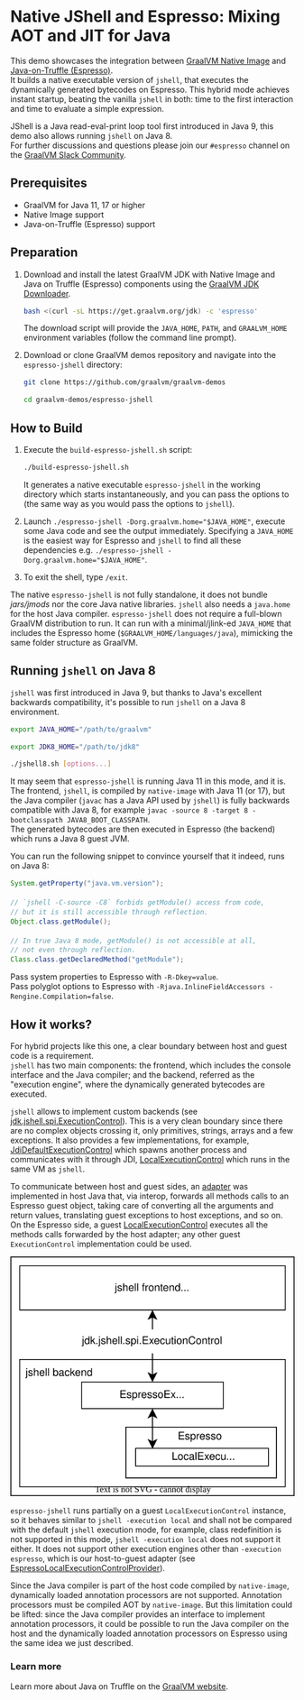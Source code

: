 # Native JShell and Espresso: Mixing AOT and JIT for Java

This demo showcases the integration between [GraalVM Native Image](https://www.graalvm.org/reference-manual/native-image/) and [Java-on-Truffle (Espresso)](https://www.graalvm.org/reference-manual/java-on-truffle/).  
It builds a native executable version of `jshell`, that executes the dynamically generated bytecodes on Espresso. This hybrid mode achieves instant startup, beating the vanilla `jshell` in both: time to the first interaction and time to evaluate a simple expression.

JShell is a Java read-eval-print loop tool first introduced in Java 9, this demo also allows running `jshell` on Java 8.  
For further discussions and questions please join our `#espresso` channel on the [GraalVM Slack Community](https://graalvm.slack.com/).

## Prerequisites

- GraalVM for Java 11, 17 or higher
- Native Image support
- Java-on-Truffle (Espresso) support

## Preparation

1. Download and install the latest GraalVM JDK with Native Image and Java on Truffle (Espresso) components using the [GraalVM JDK Downloader](https://github.com/graalvm/graalvm-jdk-downloader).
    ```bash
    bash <(curl -sL https://get.graalvm.org/jdk) -c 'espresso'
    ```
    The download script will provide the `JAVA_HOME`, `PATH`, and `GRAALVM_HOME` environment variables (follow the command line prompt).

2. Download or clone GraalVM demos repository and navigate into the `espresso-jshell` directory:
    ```bash
    git clone https://github.com/graalvm/graalvm-demos
    ```
    ```bash
    cd graalvm-demos/espresso-jshell
    ```

## How to Build

1. Execute the `build-espresso-jshell.sh` script:
    ```bash
    ./build-espresso-jshell.sh
    ```
    It generates a native executable `espresso-jshell` in the working directory which starts instantaneously, and you can pass the options to (the same way as you would pass the options to `jshell`).

2. Launch `./espresso-jshell -Dorg.graalvm.home="$JAVA_HOME"`, execute some Java code and see the output immediately.
    Specifying a `JAVA_HOME` is the easiest way for Espresso and `jshell` to find all these dependencies e.g. `./espresso-jshell -Dorg.graalvm.home="$JAVA_HOME"`.  

3. To exit the shell, type `/exit`.

The native `espresso-jshell` is not fully standalone, it does not bundle _jars/jmods_ nor the core Java native libraries. `jshell` also needs a `java.home` for the host Java compiler. `espresso-jshell` does not require a full-blown GraalVM distribution to run. It can run with a minimal/jlink-ed `JAVA_HOME` that includes the Espresso home (`$GRAALVM_HOME/languages/java`), mimicking the same folder structure as GraalVM.

## Running `jshell` on Java 8

`jshell` was first introduced in Java 9, but thanks to Java's excellent backwards compatibility, it's possible to run `jshell` on a Java 8 environment.

```bash
export JAVA_HOME="/path/to/graalvm"
```
```bash
export JDK8_HOME="/path/to/jdk8"
```
```bash
./jshell8.sh [options...]
```

It may seem that `espresso-jshell` is running Java 11 in this mode, and it is.  
The frontend, `jshell`, is compiled by `native-image` with Java 11 (or 17), but the Java compiler (`javac` has a Java API used by `jshell`) is fully backwards compatible with Java 8, for example `javac -source 8 -target 8 -bootclasspath JAVA8_BOOT_CLASSPATH`.  
The generated bytecodes are then executed in Espresso (the backend) which runs a Java 8 guest JVM.

You can run the following snippet to convince yourself that it indeed, runs on Java 8:
```java
System.getProperty("java.vm.version");

// `jshell -C-source -C8` forbids getModule() access from code,
// but it is still accessible through reflection.
Object.class.getModule();

// In true Java 8 mode, getModule() is not accessible at all,
// not even through reflection.
Class.class.getDeclaredMethod("getModule");
```

Pass system properties to Espresso with `-R-Dkey=value`.  
Pass polyglot options to Espresso with `-Rjava.InlineFieldAccessors -Rengine.Compilation=false`.

## How it works?

For hybrid projects like this one, a clear boundary between host and guest code is a requirement.  
`jshell` has two main components: the frontend, which includes the console interface and the Java compiler; and the backend, referred as the "execution engine", where the dynamically generated bytecodes are executed.

`jshell` allows to implement custom backends (see [jdk.jshell.spi.ExecutionControl](https://docs.oracle.com/en/java/javase/11/docs/api/jdk.jshell/jdk/jshell/spi/ExecutionControl.html)). This is a very clean boundary since there are no complex objects crossing it, only primitives, strings, arrays and a few exceptions. It also provides a few implementations, for example, [JdiDefaultExecutionControl](https://docs.oracle.com/en/java/javase/11/docs/api/jdk.jshell/jdk/jshell/execution/JdiDefaultExecutionControl.html) which spawns another process and communicates with it through JDI, [LocalExecutionControl](https://docs.oracle.com/en/java/javase/11/docs/api/jdk.jshell/jdk/jshell/execution/LocalExecutionControl.html) which runs in the same VM as `jshell`.

To communicate between host and guest sides, an [adapter](https://github.com/mukel/graalvm-demos/blob/master/espresso-jshell/src/main/java/com/oracle/truffle/espresso/jshell/EspressoExecutionControl.java) was implemented in host Java that, via interop, forwards all methods calls to an Espresso guest object, taking care of converting all the arguments and return values, translating guest exceptions to host exceptions, and so on.  
On the Espresso side, a guest [LocalExecutionControl](https://docs.oracle.com/en/java/javase/11/docs/api/jdk.jshell/jdk/jshell/execution/LocalExecutionControl.html) executes all the methods calls forwarded by the host adapter; any other guest `ExecutionControl` implementation could be used.

<p align="center">
    <img src="./diagram.svg">
</p>

`espresso-jshell` runs partially on a guest `LocalExecutionControl` instance, so it behaves similar to `jshell -execution local` and shall not be compared with the default `jshell` execution mode, for example, class redefinition is not supported in this mode, `jshell -execution local` does not support it either. It does not support other execution engines other than `-execution espresso`, which is our host-to-guest adapter (see [EspressoLocalExecutionControlProvider](https://github.com/graalvm/graalvm-demos/blob/master/espresso-jshell/src/main/java/com/oracle/truffle/espresso/jshell/EspressoLocalExecutionControlProvider.java)).

Since the Java compiler is part of the host code compiled by `native-image`, dynamically loaded annotation processors are not supported. Annotation processors must be compiled AOT by `native-image`. But this limitation could be lifted: since the Java compiler provides an interface to implement annotation processors, it could be possible to run the Java compiler on the host and the dynamically loaded annotation processors on Espresso using the same idea we just described.

### Learn more

Learn more about Java on Truffle on the [GraalVM website](https://www.graalvm.org/latest/reference-manual/java-on-truffle/).